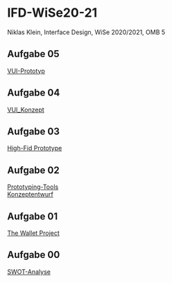 # IFD-WiSe20-21
Niklas Klein, Interface Design, WiSe 2020/2021, OMB 5

## Aufgabe 05
<a href="https://webuser.hs-furtwangen.de/~kleinnik/Aufgabe5/playground-artyom.html" target="blank">VUI-Prototyp</a>
## Aufgabe 04
<a href="https://kleinnik.github.io/IFD-WiSe20-21/04_VUI_Konzept/VUI_Konzept.pdf" target="blank">VUI_Konzept</a>
## Aufgabe 03
<a href="https://kleinnik.github.io/IFD-WiSe20-21/03_High-Fid_Protype/index.html" target="blank">High-Fid Prototype</a>
## Aufgabe 02
<a href="https://github.com/kleinnik/IFD-WiSe20-21/blob/main/02_Prototyping-Tool/prototyping_tool.md" target="blank">Prototyping-Tools</a> \
<a href="https://github.com/kleinnik/IFD-WiSe20-21/tree/main/02_Prototyping-Tool/Aufgabe2.2" target="blank">Konzeptentwurf</a>
## Aufgabe 01
<a href="https://kleinnik.github.io/IFD-WiSe20-21/01_Wallet-project/Aufgabe01_ifd.pdf" target="blank">The Wallet Project</a>
## Aufgabe 00
<a href="https://kleinnik.github.io/IFD-WiSe20-21/00_SWOT-Analyse/index.html" target="blank">SWOT-Analyse</a>

